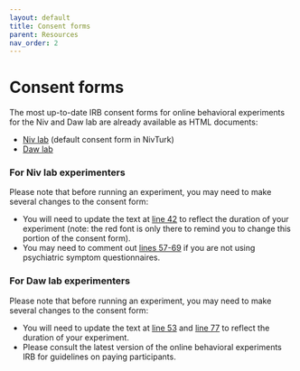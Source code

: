 ```yaml
---
layout: default
title: Consent forms
parent: Resources
nav_order: 2
---
```


# Consent forms

The most up-to-date IRB consent forms for online behavioral experiments for the Niv and Daw lab are already available as HTML documents:

- [Niv lab](https://github.com/nivlab/jspsych-demos/blob/main/tasks/consent/niv.html) (default consent form in NivTurk)
- [Daw lab](https://github.com/nivlab/jspsych-demos/blob/main/tasks/consent/daw.html)

### For Niv lab experimenters

Please note that before running an experiment, you may need to make several changes to the consent form:

- You will need to update the text at [line 42](https://github.com/nivlab/jspsych-demos/blob/main/tasks/consent/niv.html#L42) to reflect the duration of your experiment (note: the red font is only there to remind you to change this portion of the consent form).
- You may need to comment out [lines 57-69](https://github.com/nivlab/jspsych-demos/blob/main/tasks/consent/niv.html#L57) if you are not using psychiatric symptom questionnaires.

### For Daw lab experimenters

Please note that before running an experiment, you may need to make several changes to the consent form:

- You will need to update the text at [line 53](https://github.com/nivlab/jspsych-demos/blob/main/tasks/consent/daw.html#L53) and [line 77](https://github.com/nivlab/jspsych-demos/blob/main/tasks/consent/daw.html#L77) to reflect the duration of your experiment.
- Please consult the latest version of the online behavioral experiments IRB for guidelines on paying participants.
